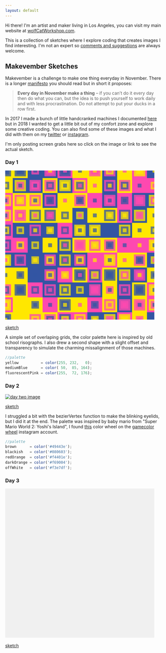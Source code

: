 ```yaml
---
layout: default
---
```


Hi there! I'm an artist and maker living in Los Angeles, you can visit my main website at [wolfCatWorkshop.com](https://wolfcatworkshop.com). 

This is a collection of sketches where I explore coding that creates images I find interesting. I'm not an expert so [comments and suggestions](https://wolfcatworkshop.com/index.php/contact/) are always welcome. 

## Makevember Sketches

Makevember is a challenge to make one thing everyday in November. There is a longer [manifesto](https://www.bricolage.run/blog/2018/10/31/makevember-manifesto-2018) you should read but in short it proposes:

> **Every day in November make a thing** – if you can’t do it every day then do what you can, but the idea is to push yourself to work daily   and with less procrastination. Do not attempt to put your ducks in a row first.

In 2017 I made a bunch of little handcranked machines I documented [here](https://wolfcatworkshop.com/index.php/portfolio/one-month-small-machines/) but in 2018 I wanted to get a little bit out of my confort zone and explore some creative coding. You can also find some of these images and what I did with them on my [twitter](https://twitter.com/wolfCatWorkshop) or [instagram](https://www.instagram.com/wolfcatworkshop/).

I'm only posting screen grabs here so click on the image or link to see the actual sketch.

### Day 1
[![day one image](./images/day-1.gif)](./makevember/day-1/)

[sketch](./makevember/day-1/)

A simple set of overlaping grids, the color palette here is inspired by old school risographs. I also drew a second shape with a slight offset and transparency to simulate the charming missalignment of those machines. 

```js
//palette
yellow          = color(255, 232,   0);
mediumBlue      = color( 50,  85, 164);
fluorescentPink = color(255,  72, 176);
```



### Day 2
[![day two image](./images/day-2.gif)](./makevember/day-2/)

[sketch](./makevember/day-2/)

I struggled a bit with the bezierVertex function to make the blinking eyelids, but I did it at the end. The palette was inspired by baby mario from "Super Mario World 2: Yoshi's Island", I found [this](https://www.instagram.com/p/BgCcOKAlmog/) color wheel on the [gamecolor wheel](https://www.instagram.com/gamecolorwheel/) instagram account.  

```js
//palette
brown      = color('#49443e'); 		
blackish   = color('#080603');		
redOrange  = color('#f4401e');		
darkOrange = color('#f69004');	  
offWhite   = color('#f3e7df');	  
```

### Day 3
[![day three image](./images/day-3.gif)](./makevember/day-3/)

[sketch](./makevember/day-3/)
